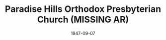 ---
date: &id001 1947-09-07
end_date: null
location:
  address: San Diego
  city: MISSING
  state: AR
minister:
- end: 1949-01-01
  name: Charles Schauffele
  start: 1947-01-01
  type: pastor
- end: 1954-01-01
  name: Herman Petersen
  start: 1949-01-01
  type: pastor
- end: 1966-01-01
  name: Edward Kellogg
  start: 1954-01-01
  type: pastor
- end: 1972-01-01
  name: Wallace Bell
  start: 1966-01-01
  type: pastor
ministers:
- Charles Schauffele
- Herman Petersen
- Edward Kellogg
- Wallace Bell
name: Paradise Hills Orthodox Presbyterian Church
names:
- end: 1975-10-18
  name: Paradise Hills Orthodox Presbyterian Church
  start: 1947-09-07
- end: 1958-01-01
  name: First Orthodox Presbyterian Church
  start: 1947-09-07
origination_date: *id001
raw_data: "AR  San Diego\n\nParadise Hills Orthodox Presbyterian Church  (September\
  \ 7, 1947\u2013October 18, 1975)\n(from 1947 to 1958, First Orthodox Presbyterian\
  \ Church, National City , California)\n(withdrew to Independency, October 18, 1975)\n\
  Pastors: Charles Schauffele, 1947\u201349\nHerman Petersen, 1949\u201354\nEdward\
  \ Kellogg, 1954\u201366\nWallace Bell, 1966\u201372"
received_from: null
states:
- AR
status:
  active: false
  end_date: 1975-10-18
  reason: withdrawal
  received_from: null
  withdrawal_to: Independency
title: Paradise Hills Orthodox Presbyterian Church (MISSING AR)

---